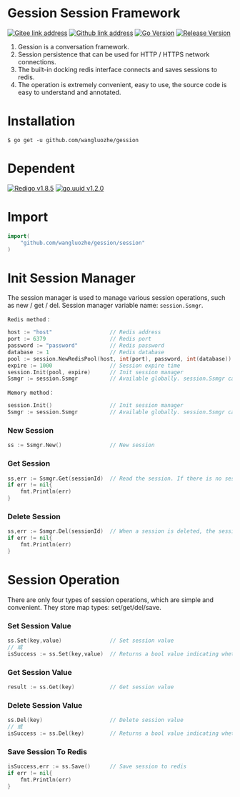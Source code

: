 # Gession Session Framework

[![Gitee link address](https://img.shields.io/badge/gitee-reference-red?logo=gitee&logoColor=red&labelColor=white)](https://gitee.com/leegene/gession)
[![Github link address](https://img.shields.io/badge/github-reference-blue?logo=github&logoColor=black&labelColor=white&color=black)](https://github.com/wangluozhe/gession)
[![Go Version](https://img.shields.io/badge/Go%20Version-1.15.6-blue?logo=go&logoColor=white&labelColor=gray)]()
[![Release Version](https://img.shields.io/badge/release-v1.0.0-blue)]()

1. Gession is a conversation framework.
2. Session persistence that can be used for HTTP / HTTPS network connections.
3. The built-in docking redis interface connects and saves sessions to redis.
4. The operation is extremely convenient, easy to use, the source code is easy to understand and annotated.

# Installation
```shell script
$ go get -u github.com/wangluozhe/gession
```

# Dependent
[![Redigo v1.8.5](https://img.shields.io/badge/redigo-v1.8.5-blue?logo=go&logoColor=white)](https://github.com/gomodule/redigo)
[![go.uuid v1.2.0](https://img.shields.io/badge/go.uuid-v1.2.0-blue?logo=go&logoColor=white)](https://github.com/satori/go.uuid)

# Import
```go
import(
    "github.com/wangluozhe/gession/session"
)
```

# Init Session Manager
The session manager is used to manage various session operations, such as new / get / del.
Session manager variable name: `session.Ssmgr`.

`Redis method：`

```go
host := "host"				    // Redis address
port := 6379				    // Redis port
password := "password"		    // Redis password
database := 1				    // Redis database
pool := session.NewRedisPool(host, int(port), password, int(database))		// Create redis connect pool
expire := 1000				    // Session expire time
session.Init(pool, expire)	    // Init session manager
Ssmgr := session.Ssmgr		    // Available globally. session.Ssmgr can be operated directly or after assignment. Ssmgr is the session group manager used to create/read/delete sessions
```

`Memory method：`
```go
session.Init()                  // Init session manager
Ssmgr := session.Ssmgr		    // Available globally. session.Ssmgr can be operated directly or after assignment. Ssmgr is the session group manager used to create/read/delete sessions
```

### New Session

```go
ss := Ssmgr.New()			    // New session
```

### Get Session
```go
ss,err := Ssmgr.Get(sessionId)  // Read the session. If there is no session in memory, it will be read from redis without returning nil
if err != nil{
    fmt.Println(err)
}
```

### Delete Session
```go
ss,err := Ssmgr.Del(sessionId)  // When a session is deleted, the session in memory and redis will be deleted
if err != nil{
    fmt.Println(err)
}
```

# Session Operation
There are only four types of session operations, which are simple and convenient. They store map types: set/get/del/save.

### Set Session Value
```go
ss.Set(key,value)               // Set session value
// 或
isSuccess := ss.Set(key,value)  // Returns a bool value indicating whether the setting was successful
```

### Get Session Value
```go
result := ss.Get(key)           // Get session value
```

### Delete Session Value
```go
ss.Del(key)                     // Delete session value
// 或
isSuccess := ss.Del(key)        // Returns a bool value indicating whether the deletion was successful
```

### Save Session To Redis
```go
isSuccess,err := ss.Save()      // Save session to redis
if err != nil{
    fmt.Println(err)
}
```